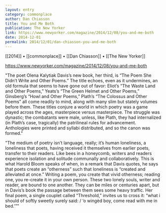```yaml
---
layout: entry
category: commonplace
author: Dan Chiasson
title: You and Me Both
publication: The New Yorker
link: https://www.newyorker.com/magazine/2014/12/08/you-and-me-both
date: 2014-12-01
permalink: 2014/12/01/dan-chiasson-you-and-me-both
---
```


[[2014]] • [[commonplace]] • [[Dan Chiasson]] • [[The New Yorker]]

https://www.newyorker.com/magazine/2014/12/08/you-and-me-both

"The poet Olena Kalytiak Davis’s new book, her third, is “The Poem She Didn’t Write and Other Poems.” The title echoes, even as it undermines, an old formula that seems to have gone out of favor: Eliot’s “The Waste Land and Other Poems,” Yeats’s “The Green Helmet and Other Poems,” Ginsberg’s “Howl and Other Poems,” Plath’s “The Colossus and Other Poems” all come readily to mind, along with many slim but stately volumes before them. These titles conjure a world in which poetry was a game played across the ages, masterpiece versus masterpiece. The struggle was dynastic; the combatants were male, unless, like Plath, they had internalized (in Plath’s case, tragically) the patrilineal rules for advancement. Anthologies were printed and syllabi distributed, and so the canon was formed."

"The medium of poetry isn’t language, really; it’s human loneliness, a loneliness that poets, having received it themselves from earlier poets, transfer to their readers. Like bees in a honeycomb, writers and readers experience isolation and solitude communally and collaboratively. This is what Harold Bloom speaks of when, in a remark that Davis quotes, he says that poets create an “otherness” such that loneliness is “created and alleviated at once.” Writing a poem, you create that vivid otherness; reading one, you re-create it in your own person. These two lonely souls, writer and reader, are bound to one another. They can be miles or centuries apart, but in Davis’s book the passage between them sees some heavy traffic. Her final poem, a single couplet called “Threshold,” invites us to cross it: “what i should of softly sweetly surely said: / ‘o wingèd boy, come read with me in bed.’”"
